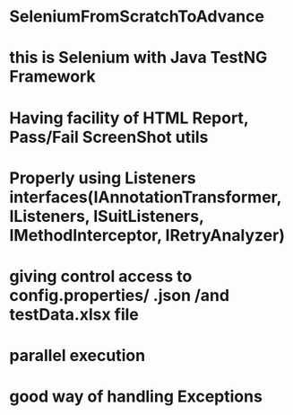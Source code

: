 # SeleniumFromScratchToAdvance

# this is Selenium with Java TestNG Framework
# Having facility of HTML Report, Pass/Fail ScreenShot utils
# Properly using Listeners interfaces(IAnnotationTransformer, IListeners, ISuitListeners, IMethodInterceptor, IRetryAnalyzer)
# giving control access to config.properties/ .json /and testData.xlsx file
# parallel execution
# good way of handling Exceptions

